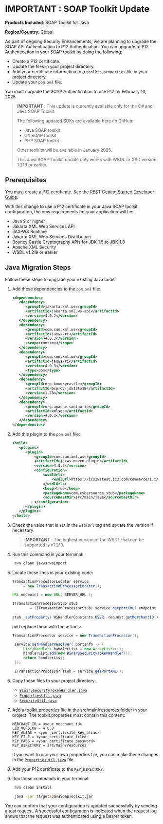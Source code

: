 # IMPORTANT : SOAP Toolkit Update

**Products Included**: SOAP Toolkit for Java

**Region/Country**: Global

As part of ongoing Security Enhancements, we are planning to upgrade the SOAP API Authentication to P12 Authentication. You can upgrade to P12 Authentication in your SOAP toolkit by doing the following:

- Create a P12 certificate.
- Update the files in your project directory.
- Add your certificate information to a `toolkit.properties` file in your project directory.
- Update your `pom.xml` file.

You must upgrade the SOAP Authentication to use P12 by February 13, 2025.

> **IMPORTANT** : This update is currently available only for the C# and Java SOAP Toolkit.
> 
> The following updated SDKs are available here on GitHub:
> 
> - Java SOAP toolkit
> - C# SOAP toolkit
> - PHP SOAP toolkit
> 
> Other toolkits will be available in January 2025.
> 
> This Java SOAP Toolkit update only works with WSDL or XSD version 1.219 or earlier.

## Prerequisites

You must create a P12 certificate. See the [REST Getting Started Developer Guide](https://developer.cybersource.com/docs/cybs/en-us/platform/developer/all/rest/rest-getting-started/restgs-jwt-message-intro/restgs-security-p12-intro.html).

With this change to use a P12 certificate in your Java SOAP toolkit configuration, the new requirements for your application will be:

- Java 9 or higher
- Jakarta XML Web Services API
- JAX-WS Runtime
- Jakarta XML Web Services Distribution
- Bouncy Castle Cryptography APIs for JDK 1.5 to JDK 1.8
- Apache XML Security
- WSDL v1.219 or earlier

## Java Migration Steps

Follow these steps to upgrade your existing Java code:

1. Add these dependencies to the `pom.xml` file:

   ```xml
   <dependencies>
      <dependency>
         <groupId>jakarta.xml.ws</groupId>
         <artifactId>jakarta.xml.ws-api</artifactId>
         <version>4.0.2</version>
      </dependency>
      <dependency>
         <groupId>com.sun.xml.ws</groupId>
         <artifactId>jaxws-rt</artifactId>
         <version>4.0.3</version>
         <scope>runtime</scope>
      </dependency>
      <dependency>
         <groupId>com.sun.xml.ws</groupId>
         <artifactId>jaxws-ri</artifactId>
         <version>4.0.3</version>
         <type>pom</type>
      </dependency>
      <dependency>
         <groupId>org.bouncycastle</groupId>
         <artifactId>bcprov-jdk15to18</artifactId>
         <version>1.78</version>
      </dependency>
      <dependency>
         <groupId>org.apache.santuario</groupId>
         <artifactId>xmlsec</artifactId>
         <version>4.0.3</version>
      </dependency>
   </dependencies>
   ```

2. Add this plugin to the `pom.xml` file:

   ```xml
   <build>
      <plugins>
         <plugin>
             <groupId>com.sun.xml.ws</groupId>
             <artifactId>jaxws-maven-plugin</artifactId>
             <version>4.0.3</version>
             <configuration>
                 <wsdlUrls>
                     <wsdlUrl>https://ics2wstest.ic3.com/commerce/1.x/transactionProcessor/CyberSourceTransaction_1.219.wsdl</wsdlUrl>
                 </wsdlUrls>
                 <keep>true</keep>
                 <packageName>com.cybersource.stub</packageName>
                 <sourceDestDir>src/main/java</sourceDestDir>
             </configuration>
         </plugin>
      </plugins>
   </build>
   ```

3. Check the value that is set in the `wsdlUrl` tag and update the version if necessary.

   > **IMPORTANT** : The highest version of the WSDL that can be supported is v1.219.

4. Run this command in your terminal:

   ```bash
    mvn clean jaxws:wsimport
    ```
   
5. Locate these lines in your existing code:

   ```java
   TransactionProcessorLocator service
        = new TransactionProcessorLocator();

   URL endpoint = new URL( SERVER_URL );
   
   ITransactionProcessorStub stub
           = (ITransactionProcessorStub) service.getportXML( endpoint );
                
   stub._setProperty( WSHandlerConstants.USER, request.getMerchantID() );
   ```

   and replace them with these lines:

   ```java
   TransactionProcessor service = new TransactionProcessor();

    service.setHandlerResolver( portInfo -> {
        List<Handler> handlerList = new ArrayList<>();
        handlerList.add(new BinarySecurityTokenHandler());
        return handlerList;
    });

    ITransactionProcessor stub = service.getPortXML();
   ```

6. Copy these files to your project directory:

   - [`BinarySecurityTokenHandler.java`](src/main/java/com/cybersource/stub/BinarySecurityTokenHandler.java)
   - [`PropertiesUtil.java`](src/main/java/com/cybersource/stub/PropertiesUtil.java)
   - [`SecurityUtil.java`](src/main/java/com/cybersource/stub/SecurityUtil.java)

7. Add a toolkit.properties file in the src/main/resources folder in your project. The toolkit.properties must contain this content:

   ```properties
   MERCHANT_ID = <your_merchant_id>
   LIB_VERSION = 4.0.3
   KEY_ALIAS = <your_certificate_key_alias>
   KEY_FILE = <your_certificate_file>
   KEY_PASS = <your_certificate_password>
   KEY_DIRECTORY = src/main/resources
   ```

   If you want to use your own properties file, you can make these changes in the [`PropertiesUtil.java`](src/main/java/com/cybersource/stub/PropertiesUtil.java) file.

8. Add your P12 certificate to the `KEY_DIRECTORY`.

9. Run these commands in your terminal:

   ```bash
    mvn clean install
    ```

   ```bash
    java -jar target\JavaSoapToolkit.jar
    ```

You can confirm that your configuration is updated successfully by sending a test request. A successful configuration is indicated when the request log shows that the request was authenticated using a Bearer token.
